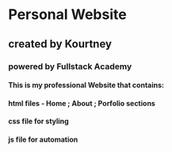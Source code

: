 # Personal Website
## created by Kourtney
### powered by Fullstack Academy

#### This is my professional Website that contains:
#### html files - Home ; About ; Porfolio sections
#### css file for styling
#### js file for automation
